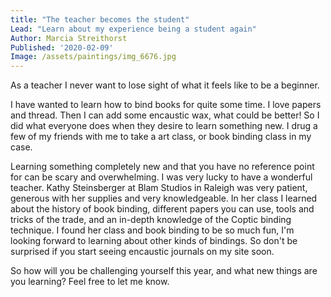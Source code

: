 ```yaml
---
title: "The teacher becomes the student"
Lead: "Learn about my experience being a student again"
Author: Marcia Streithorst
Published: '2020-02-09'
Image: /assets/paintings/img_6676.jpg
---
```


As a teacher I never want to lose sight of what it feels like to be a beginner.

I have wanted to learn how to bind books for quite some time. I love papers and thread. Then I can add some encaustic wax, what could be better! So I did what everyone does when they desire to learn something new. I drug a few of my friends with me to take a art class, or book binding class in my case.

Learning something completely new and that you have no reference point for can be scary and overwhelming. I was very lucky to have a wonderful teacher. Kathy Steinsberger at Blam Studios in Raleigh was very patient, generous with her supplies and very knowledgeable. In her class I learned about the history of book binding, different papers you can use, tools and tricks of the trade, and an in-depth knowledge of the Coptic binding technique. I found her class and book binding to be so much fun, I'm looking forward to learning about other kinds of bindings. So don't be surprised if you start seeing encaustic journals on my site soon.

So how will you be challenging yourself this year, and what new things are you learning? Feel free to let me know.
